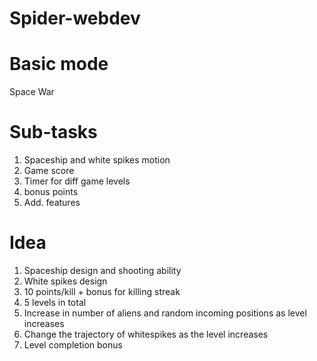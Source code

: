 # Spider-webdev

# Basic mode

Space War

# Sub-tasks

1. Spaceship and white spikes motion
2. Game score
3. Timer for diff game levels
4. bonus points
5. Add. features

# Idea

1. Spaceship design and shooting ability
2. White spikes design
3. 10 points/kill + bonus for killing streak
4. 5 levels in total
5. Increase in number of aliens and random incoming positions as level increases
6. Change the trajectory of whitespikes as the level increases
7. Level completion bonus
